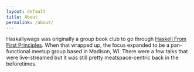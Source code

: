 ```yaml
---
layout: default
title: About
permalink: /about/
---
```


Haskallywags was originally a group book club to go through [Haskell From First Principles](https://haskellbook.com).
When that wrapped up, the focus expanded to be a pan-functional meetup group based in Madison, WI.
There were a few talks that were live-streamed but it was still pretty meatspace-centric back in the beforetimes.
